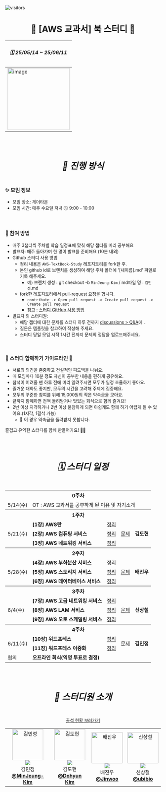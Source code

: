  
 
![visitors](https://visitor-badge.laobi.icu/badge?page_id=roxie-dev.AWS-TextBook-Study)

#  <div align="center"> 📖 [AWS 교과서] 북 스터디 📖  </div>

  
<div align="center">
   
| <h5> 🗓️ 25/05/14 ~ 25/06/11 </h5> |
| --- |
| <img width="200" alt="image" src="https://github.com/user-attachments/assets/1aec7911-d078-4ad4-932f-03b57b0a806b"/> |

</div> 
<br/>
<br/>
 

#  <div align="center"> <h5> 📣 진행 방식 </h5> </div> 
###  ✨ 모임 정보

- 모임 장소: 게더타운 
- 모임 시간: 매주 수요일 저녁 🕒 9:00 - 10:00
 
<br />

###  🚀 참여 방법

- 매주 3챕터씩 주차별 학습 일정표에 맞춰 해당 챕터를 미리 공부해요
- 발표자: 매주 돌아가며 한 명이 발표를 준비해요 (10분 내외)
- Github 스터디 사용 방법 
   - 정리 내용은 `AWS-TextBook-Study` 레포지토리를 fork한 후.
   - 본인 github id로 브랜치를 생성하여 해당 주차 폴더에 '[내이름].md' 파일로 기록 해주세요.
      - 예) 브랜치 생성 : git checkout -b `MinJeung-Kim`   /  md파일 명 : `김민정`.md
   - fork한 레포지토리에서 pull-request 요청을 합니다.  
      - ```contribute -> Open pull request -> Create pull request -> Create pull request```
      - 참고 : [스터디 GitHub 사용 방법](https://velog.io/@mandarin913/%EC%8A%A4%ED%84%B0%EB%94%94-GitHub-%EC%82%AC%EC%9A%A9-%EB%B0%A9%EB%B2%95)
- 발표자 외 스터디원:
    - 해당 챕터에 대한 문제를 스터디 하루 전까지 [discussions > Q&A](https://github.com/roxie-dev/AWS-TextBook-Study/discussions/categories/q-a)에 .
    - 질문은 템플릿을 참고하여 작성해 주세요.
    - 스터디 당일 모임 시작 1시간 전까지 문제의 정답을 업로드해주세요.
 

 
<br />

###  🌱 스터디 함께하기 가이드라인 🌱
- 서로의 의견을 존중하고 건설적인 피드백을 나눠요.  
- 매 모임마다 10분 정도 자신이 공부한 내용을 편하게 공유해요.  
- 참석이 어려울 땐 하루 전에 미리 알려주시면 모두가 일정 조율하기 좋아요.  
- 즐거운 대화도 좋지만, 모두의 시간을 고려해 주제에 집중해요.  
- 모두의 꾸준한 참여를 위해 15,000원의 작은 약속금을 모아요.  
- 끝까지 함께하면 전액 돌려받거나 맛있는 회식으로 함께 즐겨요!
- 2번 이상 지각하거나 2번 이상 불참하게 되면 아쉽게도 함께 하기 어렵게 될 수 있어요.(1지각, 1결석 가능)
  - 🚨 이 경우 약속금을 돌려받지 못합니다.



즐겁고 유익한 스터디를 함께 만들어가요! 💪✨

<br/>
<br/>

#  <div align="center"><h5>🗓️ 스터디 일정 </h5></div>
<div align="center">
   
<table>
  <tr>
    <th colspan="5">0주차</th>
  </tr>
  <tr>
    <td>5/14(수)</td>
    <td  colspan="4">OT :  AWS 교과서를 공부하게 된 이유 및 자기소개</td>
  </tr>
  <tr>
    <th colspan="5">1주차</th>
  </tr>
  <tr>
    <td rowspan="3">5/21(수)</td>
    <td> <b>[1장] AWS란</b></td>
    <td><a href="https://github.com/roxie-dev/AWS-TextBook-Study/tree/main/1%EC%A3%BC/%5B1%EC%9E%A5%5D%20AWS%EB%9E%80">정리</a></td>  
    <td rowspan="3"><a href="https://github.com/roxie-dev/AWS-TextBook-Study/discussions/categories/q-a">문제</a></td> 
    <td rowspan="3"> <b>김도현</b></td>  
  </tr> 
   <tr> 
    <td> <b>[2장] AWS 컴퓨팅 서비스</b></td>
    <td><a href="https://github.com/roxie-dev/AWS-TextBook-Study/tree/main/1%EC%A3%BC/%5B2%EC%9E%A5%5D%20AWS%20%EC%BB%B4%ED%93%A8%ED%8C%85%20%EC%84%9C%EB%B9%84%EC%8A%A4">정리</a></td>  
  </tr>
 <tr> 
    <td> <b>[3장] AWS 네트워킹 서비스</b></td>
    <td><a href="https://github.com/roxie-dev/AWS-TextBook-Study/tree/main/1%EC%A3%BC/%5B3%EC%9E%A5%5D%20AWS%20%EB%84%A4%ED%8A%B8%EC%9B%8C%ED%82%B9%20%EC%84%9C%EB%B9%84%EC%8A%A4">정리</a></td>  
  </tr>
  <tr>
    <th colspan="5">2주차</th>
  </tr> 
   <tr>
    <td rowspan="3">5/28(수)</td>
    <td> <b>[4장] AWS 부하분산 서비스</b></td>
    <td><a href="https://github.com/roxie-dev/AWS-TextBook-Study/tree/main/2%EC%A3%BC/%5B4%EC%9E%A5%5D%20AWS%20%EB%B6%80%ED%95%98%EB%B6%84%EC%82%B0%20%EC%84%9C%EB%B9%84%EC%8A%A4">정리</a></td>
    <td rowspan="3"><a href="https://github.com/roxie-dev/AWS-TextBook-Study/discussions/categories/q-a">문제</a></td> 
    <td rowspan="3"> <b>배진우</b></td>  
  </tr>
  <tr> 
    <td> <b>[5장] AWS 스토리지 서비스</b></td>
    <td><a href="https://github.com/roxie-dev/AWS-TextBook-Study/tree/main/2%EC%A3%BC/%5B5%EC%9E%A5%5D%20AWS%20%EC%8A%A4%ED%86%A0%EB%A6%AC%EC%A7%80%20%EC%84%9C%EB%B9%84%EC%8A%A4">정리</a></td> 
  </tr>
    <tr> 
    <td> <b>[6장] AWS 데이터베이스 서비스</b></td>
    <td><a href="https://github.com/roxie-dev/AWS-TextBook-Study/tree/main/2%EC%A3%BC/%5B6%EC%9E%A5%5D%20AWS%20%EB%8D%B0%EC%9D%B4%ED%84%B0%EB%B2%A0%EC%9D%B4%EC%8A%A4%20%EC%84%9C%EB%B9%84%EC%8A%A4">정리</a></td> 
  </tr>
  <tr>
    <th colspan="5">3주차</th>
  </tr>
  
   <tr>
    <td rowspan="3">6/4(수)</td>
    <td> <b>[7장] AWS 고급 네트워킹 서비스</b></td>
    <td><a href="https://github.com/roxie-dev/AWS-TextBook-Study/tree/main/3%EC%A3%BC/%5B7%EC%9E%A5%5D%20AWS%20%EA%B3%A0%EA%B8%89%20%EB%84%A4%ED%8A%B8%EC%9B%8C%ED%82%B9%20%EC%84%9C%EB%B9%84%EC%8A%A4">정리</a></td>
    <td rowspan="3"><a href="https://github.com/roxie-dev/AWS-TextBook-Study/discussions/categories/q-a">문제</a></td> 
    <td rowspan="3"> <b>신상철</b></td>  
  </tr>
  <tr> 
    <td> <b>[8장] AWS LAM 서비스</b></td>
    <td><a href="https://github.com/roxie-dev/AWS-TextBook-Study/tree/main/3%EC%A3%BC/%5B8%EC%9E%A5%5D%20AWS%20LAM%20%EC%84%9C%EB%B9%84%EC%8A%A4">정리</a></td> 
  </tr>
   <tr> 
    <td> <b>[9장] AWS 오토 스케일링 서비스</b></td>
    <td><a href="https://github.com/roxie-dev/AWS-TextBook-Study/tree/main/3%EC%A3%BC/%5B9%EC%9E%A5%5D%20AWS%20%EC%98%A4%ED%86%A0%20%EC%8A%A4%EC%BC%80%EC%9D%BC%EB%A7%81%20%EC%84%9C%EB%B9%84%EC%8A%A4">정리</a></td> 
  </tr>
   <tr>
    <th colspan="5">4주차</th>
  </tr>
   <tr>
    <td rowspan="2">6/11(수)</td>
    <td> <b>[10장] 워드프레스</b></td>
    <td><a href="https://github.com/roxie-dev/AWS-TextBook-Study/tree/main/4%EC%A3%BC/%5B10%EC%9E%A5%5D%20%EC%9B%8C%EB%93%9C%ED%94%84%EB%A0%88%EC%8A%A4">정리</a></td>
    <td rowspan="2"><a href="https://github.com/roxie-dev/AWS-TextBook-Study/discussions/categories/q-a">문제</a></td>
    <td rowspan="2"> <b>김민정</b></td> 
  </tr>
   <tr> 
    <td> <b>[11장] 워드프레스 이중화 </b></td>
    <td><a href="https://github.com/roxie-dev/AWS-TextBook-Study/tree/main/4%EC%A3%BC/%5B11%EC%9E%A5%5D%20%EC%9B%8C%EB%93%9C%ED%94%84%EB%A0%88%EC%8A%A4%20%EC%9D%B4%EC%A4%91%ED%99%94">정리</a></td> 
  </tr> 
 <tr>
    <td>협의</td> 
    <td colspan="5"> <b>오프라인 회식(익명 투표로 결정)</b></td>  
  </tr>  
</table> 
</div>

<br/>
<br/>


#  <div align="center"> <h5> 👋 스터디원 소개 </h5> </div> 

<div align="center">

  [출석 현황 보러가기](https://github.com/roxie-dev/AWS-TextBook-Study/discussions/1)

</div>

<div align="center">
  <table>
  <tr>
    <td align="center"> 
      <img src="https://avatars.githubusercontent.com/u/79193369?v=4" width="100px;" alt="김민정"/>  
      <br/> 
      <img src="https://img.shields.io/badge/출석률-4%2F4-blue?style=flat-square"/>   
      <br/>
      김민정
      <br/>
      <a href="https://github.com/MinJeung-Kim"><b>@MinJeung-Kim</b></a> 
    </td> 
    <td align="center"> 
      <img src="https://avatars.githubusercontent.com/u/42763164?v=4" width="100px;" alt="김도현"/>  
      <br/> 
      <img src="https://img.shields.io/badge/출석률-4%2F4-blue?style=flat-square"/>   
      <br/>
      김도현
      <br/>
      <a href="https://github.com/dkmqflx"><b>@Dohyun Kim</b></a> 
    </td>
   <td align="center"> 
      <img src="https://avatars.githubusercontent.com/u/55564829?v=4" width="100px;" alt="배진우"/>  
      <br/> 
      <img src="https://img.shields.io/badge/출석률-3%2F4-blue?style=flat-square"/>   
      <br/>
      배진우
      <br/>
      <a href="https://github.com/baezzys"><b>@Jinwoo</b></a> 
    </td> 
   <td align="center"> 
      <img src="https://avatars.githubusercontent.com/u/12108691?v=4" width="100px;" alt="신상철"/>  
      <br/>
      <img src="https://img.shields.io/badge/출석률-4%2F4-blue?style=flat-square"/>  
      <br/>
      신상철
      <br/>
      <a href="https://github.com/ubibio"><b>@ubibio</b></a> 
    </td> 
  </tr>
</table>
</div>

